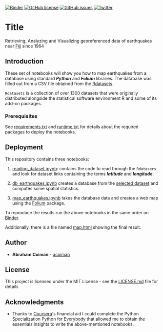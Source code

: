 [![Binder](https://mybinder.org/badge_logo.svg)](https://mybinder.org/v2/gh/acoiman/mapping_earthquakes/master)
[![GitHub license](https://img.shields.io/github/license/acoiman/mapping_earthquakes)](https://github.com/acoiman/mapping_earthquakes/blob/master/LICENSE.md)
[![GitHub issues](https://img.shields.io/github/issues/acoiman/mapping_earthquakes)](https://github.com/acoiman/mapping_earthquakes/issues)
[![Twitter](https://img.shields.io/twitter/url?style=social&url=https%3A%2F%2Fgithub.com%2Facoiman%2Fmapping_earthquakes)](https://twitter.com/intent/tweet?text=Wow:&url=https%3A%2F%2Fgithub.com%2Facoiman%2Fmapping_earthquakes)

# Title

Retrieving, Analyzing and Visualizing georeferenced data of earthquakes near [Fiji](https://es.wikipedia.org/wiki/Fiyi) since 1964

## Introduction

These set of notebooks will show you how to map earthquakes from a database using standard ***Python*** and ***Folium*** libraries. The database was filled out from  a CSV file obtained from the [Rdatasets](https://vincentarelbundock.github.io/Rdatasets/).

`Rdatasets` is a collection of over 1300 datasets that were originally distributed alongside the statistical software environment R and some of its add-on packages. 

### Prerequisites

See [requirements.txt](requirements.txt) and [runtime.txt](runtime.txt) for details about the required packages to deploy the notebooks.


## Deployment

This repository contains three notebooks:

1. [reading_dataset.ipynb](reading_dataset.ipynb): contains the code to read through the `Rdatasers` and look for dataset links containing the terms ***latitude*** and ***longitude***.

2. [db_earthquakes.ipynb](db_earthquakes.ipynb) creates a database from the [selected dataset](https://vincentarelbundock.github.io/Rdatasets/csv/datasets/quakes.csv)  and computes some spatial statistics.

3. [map_earthquakes.ipynb](map_earthquakes.ipynb) takes the database data and creates a web map using the [Folium](https://pypi.org/project/folium/) package.

To reproduce the results run the above notebooks in the same order on [Binder](https://mybinder.org/).

Additionally, there is a file named [map.html](https://acoiman.github.io/maps/earthquake_fiji/map/) showing the final result.


## Author

* **Abraham Coiman** - [acoiman](https://acoiman.github.io/)

## License

This project is licensed under the MIT License - see the [LICENSE.md](LICENSE.md) file for details

## Acknowledgments

* Thanks to [Coursera](https://www.coursera.org/)'s financial aid I could complete the Python Specialization [Python for Everybody](https://www.coursera.org/specializations/python)  that allowed me to obtain the essentials insights to write the above-mentioned notebooks.
